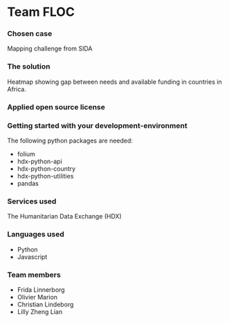 # Team FLOC

### Chosen case
Mapping challenge from SIDA

### The solution
Heatmap showing gap between needs and available funding in countries in Africa.

### Applied open source license

### Getting started with your development-environment
The following python packages are needed:
* folium
* hdx-python-api  
* hdx-python-country   
* hdx-python-utilities
* pandas

### Services used
The Humanitarian Data Exchange (HDX)

### Languages used
* Python
* Javascript

### Team members
* Frida Linnerborg
* Olivier Marion
* Christian Lindeborg
* Lilly Zheng Lian
